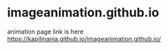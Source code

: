 # imageanimation.github.io
animation page link is here
https://kapilinania.github.io/imageanimation.github.io/

